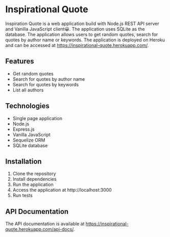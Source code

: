 # Inspirational Quote

Inspiration Quote is a web application build with Node.js REST API server and Vanilla JavaScript client😀. The application uses SQLite as the database. The application allows users to get random quotes, search for quotes by author name or keywords. The application is deployed on Heroku and can be accessed at https://inspirational-quote.herokuapp.com/.

## Features

- Get random quotes
- Search for quotes by author name
- Search for quotes by keywords
- List all authors

## Technologies

- Single page application
- Node.js
- Express.js
- Vanilla JavaScript
- Sequelize ORM
- SQLite database

## Installation

1. Clone the repository
2. Install dependencies
3. Run the application
4. Access the application at http://localhost:3000
5. Run tests

## API Documentation

The API documentation is available at https://inspirational-quote.herokuapp.com/api-docs/.
